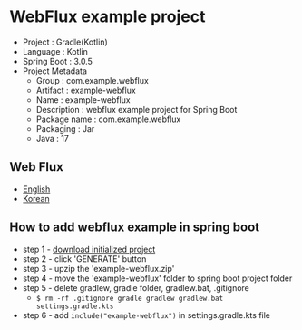 # WebFlux example project
* Project : Gradle(Kotlin)
* Language : Kotlin
* Spring Boot : 3.0.5
* Project Metadata
    - Group : com.example.webflux
    - Artifact : example-webflux
    - Name : example-webflux
    - Description : webflux example project for Spring Boot
    - Package name : com.example.webflux
    - Packaging : Jar
    - Java : 17

## Web Flux
* [English](./md/StringWebFluxEN.md)
* [Korean](./md/StringWebFluxKO.md)

## How to add webflux example in spring boot
* step 1 - [download initialized project](https://start.spring.io/#!type=gradle-project-kotlin&language=kotlin&platformVersion=3.0.5&packaging=jar&jvmVersion=17&groupId=com.example.webflux&artifactId=example-webflux&name=example-webflux&description=WebFlux%20example%20project%20for%20Spring%20Boot&packageName=com.example.webflux&dependencies=webflux)
* step 2 - click 'GENERATE' button
* step 3 - upzip the 'example-webflux.zip'
* step 4 - move the 'example-webflux' folder to spring boot project folder
* step 5 - delete gradlew, gradle folder, gradlew.bat, .gitignore
    - <code>$ rm -rf .gitignore gradle gradlew gradlew.bat settings.gradle.kts</code>
* step 6 - add <code>include("example-webflux")</code> in settings.gradle.kts file